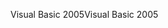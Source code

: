 <span data-ttu-id="9572a-101">Visual Basic 2005</span><span class="sxs-lookup"><span data-stu-id="9572a-101">Visual Basic 2005</span></span>